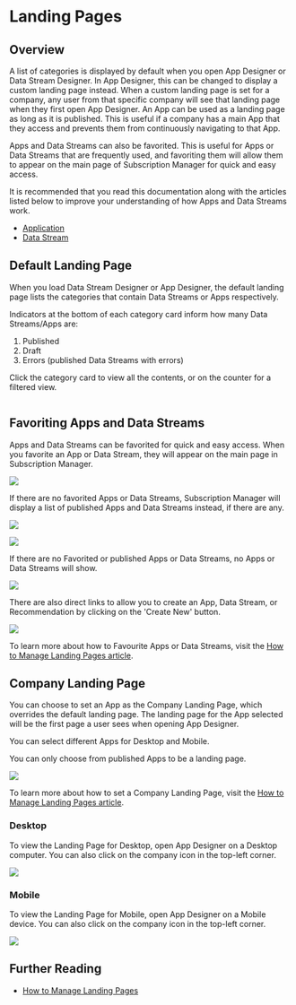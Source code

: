 # Landing Pages

## Overview

A list of categories is displayed by default when you open App Designer or Data Stream Designer. In App Designer, this can be changed to display a custom landing page instead. When a custom landing page is set for a company, any user from that specific company will see that landing page when they first open App Designer. An App can be used as a landing page as long as it is published. This is useful if a company has a main App that they access and prevents them from continuously navigating to that App.

Apps and Data Streams can also be favorited. This is useful for Apps or Data Streams that are frequently used, and favoriting them will allow them to appear on the main page of Subscription Manager for quick and easy access.&#x20;

<!-- unsupported tag removed -->
It is recommended that you read this documentation along with the articles listed below to improve your understanding of how Apps and Data Streams work.

* [Application](application/)
* [Data Stream](data-stream/)
<!-- unsupported tag removed -->

## Default Landing Page

When you load Data Stream Designer or App Designer, the default landing page lists the categories that contain Data Streams or Apps respectively.&#x20;

Indicators at the bottom of each category card inform how many Data Streams/Apps are:

1. Published
2. Draft
3. Errors (published Data Streams with errors)

Click the category card to view all the contents, or on the counter for a filtered view.

<figure><img src="../.gitbook/assets/Landing Page.png" alt=""><figcaption></figcaption></figure>

## Favoriting Apps and Data Streams

Apps and Data Streams can be favorited for quick and easy access. When you favorite an App or Data Stream, they will appear on the main page in Subscription Manager.

![](<../.gitbook/assets/Landing Pages - Fave 1.png>)

If there are no favorited Apps or Data Streams, Subscription Manager will display a list of published Apps and Data Streams instead, if there are any.

![](<../.gitbook/assets/Landing Pages - Fave 2 (1).png>)

![](<../.gitbook/assets/Landing Pages - Fave 3.png>)

If there are no Favorited or published Apps or Data Streams, no Apps or Data Streams will show.

![](<../.gitbook/assets/Landing Pages - Fave 4.png>)

There are also direct links to allow you to create an App, Data Stream, or Recommendation by clicking on the 'Create New' button.

![](<../.gitbook/assets/Landing Pages - Fave 5.png>)

<!-- unsupported tag removed -->
To learn more about how to Favourite Apps or Data Streams, visit the [How to Manage Landing Pages article](../how-tos/manage-landing-pages.md#favorite-an-app).&#x20;
<!-- unsupported tag removed -->

## Company Landing Page

You can choose to set an App as the Company Landing Page, which overrides the default landing page. The landing page for the App selected will be the first page a user sees when opening App Designer.&#x20;

You can select different Apps for Desktop and Mobile.

<!-- unsupported tag removed -->
You can only choose from published Apps to be a landing page.
<!-- unsupported tag removed -->

![](<../.gitbook/assets/Landing Pages - Custom 1 (1).png>)

<!-- unsupported tag removed -->
To learn more about how to set a Company Landing Page, visit the [How to Manage Landing Pages article](../how-tos/manage-landing-pages.md#set-a-company-landing-page).&#x20;
<!-- unsupported tag removed -->

### Desktop

To view the Landing Page for Desktop, open App Designer on a Desktop computer. You can also click on the company icon in the top-left corner.&#x20;

![](../.gitbook/assets/LandingPage3.png)

### Mobile

To view the Landing Page for Mobile, open App Designer on a Mobile device. You can also click on the company icon in the top-left corner.&#x20;

![](../.gitbook/assets/LandingPage4.png)

## Further Reading

* [How to Manage Landing Pages](../how-tos/manage-landing-pages.md)
